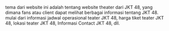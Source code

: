 tema dari website ini adalah tentang website theater dari JKT 48, yang dimana fans atau client dapat melihat berbagai informasi tentang JKT 48. 
mulai dari informasi jadwal operasional teater JKT 48, harga tiket teater JKT 48, lokasi teater JKT 48, Informasi Contact JKT 48, dll.
